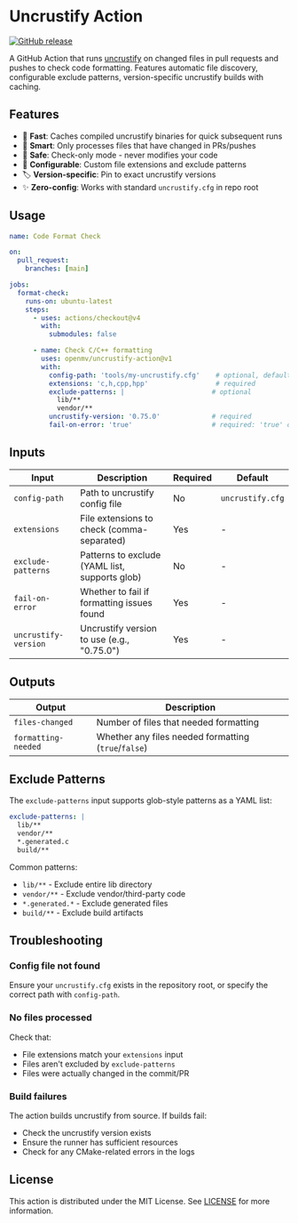 # Uncrustify Action

[![GitHub release](https://img.shields.io/github/release/openmv/uncrustify-action.svg)](https://github.com/openmv/uncrustify-action/releases)

A GitHub Action that runs [uncrustify](https://github.com/uncrustify/uncrustify) on changed files in pull requests and pushes to check code formatting. Features automatic file discovery, configurable exclude patterns, version-specific uncrustify builds with caching.

## Features

- 🚀 **Fast**: Caches compiled uncrustify binaries for quick subsequent runs
- 🎯 **Smart**: Only processes files that have changed in PRs/pushes
- 🔧 **Safe**: Check-only mode - never modifies your code
- 📁 **Configurable**: Custom file extensions and exclude patterns
- 🏷️ **Version-specific**: Pin to exact uncrustify versions
- ✨ **Zero-config**: Works with standard `uncrustify.cfg` in repo root

## Usage

```yaml
name: Code Format Check

on:
  pull_request:
    branches: [main]

jobs:
  format-check:
    runs-on: ubuntu-latest
    steps:
      - uses: actions/checkout@v4
        with:
          submodules: false

      - name: Check C/C++ formatting
        uses: openmv/uncrustify-action@v1
        with:
          config-path: 'tools/my-uncrustify.cfg'    # optional, defaults to 'uncrustify.cfg'
          extensions: 'c,h,cpp,hpp'                 # required
          exclude-patterns: |                      # optional
            lib/**
            vendor/**
          uncrustify-version: '0.75.0'             # required
          fail-on-error: 'true'                    # required: 'true' or 'false'
```

## Inputs

| Input | Description | Required | Default |
|-------|-------------|----------|---------|
| `config-path` | Path to uncrustify config file | No | `uncrustify.cfg` |
| `extensions` | File extensions to check (comma-separated) | Yes | - |
| `exclude-patterns` | Patterns to exclude (YAML list, supports glob) | No | - |
| `fail-on-error` | Whether to fail if formatting issues found | Yes | - |
| `uncrustify-version` | Uncrustify version to use (e.g., "0.75.0") | Yes | - |

## Outputs

| Output | Description |
|--------|-------------|
| `files-changed` | Number of files that needed formatting |
| `formatting-needed` | Whether any files needed formatting (`true`/`false`) |

## Exclude Patterns

The `exclude-patterns` input supports glob-style patterns as a YAML list:

```yaml
exclude-patterns: |
  lib/**
  vendor/**
  *.generated.c
  build/**
```

Common patterns:
- `lib/**` - Exclude entire lib directory
- `vendor/**` - Exclude vendor/third-party code
- `*.generated.*` - Exclude generated files
- `build/**` - Exclude build artifacts

## Troubleshooting

### Config file not found
Ensure your `uncrustify.cfg` exists in the repository root, or specify the correct path with `config-path`.

### No files processed
Check that:
- File extensions match your `extensions` input
- Files aren't excluded by `exclude-patterns`
- Files were actually changed in the commit/PR

### Build failures
The action builds uncrustify from source. If builds fail:
- Check the uncrustify version exists
- Ensure the runner has sufficient resources
- Check for any CMake-related errors in the logs

## License

This action is distributed under the MIT License. See [LICENSE](LICENSE) for more information.

